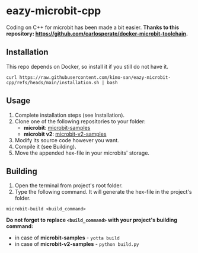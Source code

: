# eazy-microbit-cpp

Coding on C++ for microbit has been made a bit easier.
**Thanks to this repository: https://github.com/carlosperate/docker-microbit-toolchain.**

## Installation
This repo depends on Docker, so install it if you still do not have it.
```
curl https://raw.githubusercontent.com/kimo-san/eazy-microbit-cpp/refs/heads/main/installation.sh | bash
```

## Usage
1. Complete installation steps (see Installation).
2. Clone one of the following repositories to your folder:
    - **microbit**: [microbit-samples](https://github.com/lancaster-university/microbit-samples)
    - **microbit v2**: [microbit-v2-samples](https://github.com/lancaster-university/microbit-v2-samples)
3. Modify its source code however you want.
4. Compile it (see Building).
5. Move the appended hex-file in your microbits' storage.

## Building
1. Open the terminal from project's root folder.
2. Type the following command. It will generate the hex-file in the project's folder.
```
microbit-build <build_command>
```
**Do not forget to replace ``<build_command>`` with your project's building command:**
- in case of **microbit-samples** - ``yotta build``
- in case of **microbit-v2-samples** - ``python build.py``
